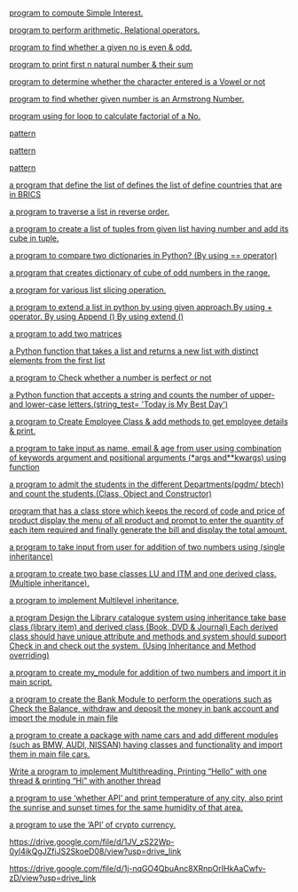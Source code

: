 
 [ program to compute Simple Interest.](https://github.com/BHAGATBHAGYASHREE/pythonlabmanual/blob/f233e06a1287e22a26f9793677b7eaa18a16e913/simpleinterest.PY)

   
[program to perform arithmetic, Relational operators.](https://github.com/BHAGATBHAGYASHREE/pythonlabmanual/blob/5ee732642139273eb98336a4bd45d7840b6666b8/simplecalculator.PY)


[program to find whether a given no is even & odd.](https://github.com/BHAGATBHAGYASHREE/pythonlabmanual/blob/5ee732642139273eb98336a4bd45d7840b6666b8/evenorodd.py)


 [ program to print first n natural number & their sum](https://github.com/BHAGATBHAGYASHREE/pythonlabmanual/blob/5ee732642139273eb98336a4bd45d7840b6666b8/sumofnaturalnum.py)


[  program to determine whether the character entered is a Vowel or not](https://github.com/BHAGATBHAGYASHREE/pythonlabmanual/blob/5ee732642139273eb98336a4bd45d7840b6666b8/checkthevowel.py)


[program to find whether given number is an Armstrong Number.](https://github.com/BHAGATBHAGYASHREE/pythonlabmanual/blob/5ee732642139273eb98336a4bd45d7840b6666b8/armstrongnumber.py)


 [program using for loop to calculate factorial of a No.](https://github.com/BHAGATBHAGYASHREE/pythonlabmanual/blob/43e571c509a6872409ee7d5dbc1e402b12b6a2d5/factorial.py)


[pattern](https://github.com/BHAGATBHAGYASHREE/pythonlabmanual/blob/43e571c509a6872409ee7d5dbc1e402b12b6a2d5/pyramid.py)


[pattern](https://github.com/BHAGATBHAGYASHREE/pythonlabmanual/blob/43e571c509a6872409ee7d5dbc1e402b12b6a2d5/starpattern.py)



[pattern](https://github.com/BHAGATBHAGYASHREE/pythonlabmanual/blob/43e571c509a6872409ee7d5dbc1e402b12b6a2d5/123pattern.py)



[a program that define the list of defines the list of define countries
that are in BRICS](https://github.com/BHAGATBHAGYASHREE/pythonlabmanual/blob/2b08a677e74d4af63c94f16ec075ada5cc9f16c9/bricscountry.py)


[a program to traverse a list in reverse order.](https://github.com/BHAGATBHAGYASHREE/pythonlabmanual/blob/2b08a677e74d4af63c94f16ec075ada5cc9f16c9/numberinreverse.py)


[a program to create a list of tuples from given list having number
and add its cube in tuple.]()



[a program to compare two dictionaries in Python? (By using == operator)]()


[ a program that creates dictionary of cube of odd numbers in the
range.]()


[a program for various list slicing operation.]()



[a program to extend a list in python by using given approach.By using + operator.
 By using Append ()
 By using extend ()]()


[a program to add two matrices]()

[a Python function that takes a list and returns a new list with distinct
elements from the first list]()


[a program to Check whether a number is perfect or not]()

[a Python function that accepts a string and counts the number of
upper- and lower-case letters.(string_test= 'Today is My Best Day')]()


[a program to Create Employee Class & add methods to get
employee details & print.]()


[a program to take input as name, email & age from user using
combination of keywords argument and positional arguments (*args
and**kwargs) using function]()


[a program to admit the students in the different Departments(pgdm/
btech) and count the students.(Class, Object and Constructor)]()

[ program that has a class store which keeps the record of code and
price of product display the menu of all product and prompt to enter the
quantity of each item required and finally generate the bill and display the
total amount.]()

[a program to take input from user for addition of two numbers using
(single inheritance)]()

[a program to create two base classes LU and ITM and one derived
class. (Multiple inheritance).]()

[a program to implement Multilevel inheritance,]()


[a program Design the Library catalogue system using inheritance
take base class (library item) and derived class (Book, DVD & Journal) Each
derived class should have unique attribute and methods and system should
support Check in and check out the system. (Using Inheritance and Method
overriding)]()



[a program to create my_module for addition of two numbers and
import it in main script.]()



[a program to create the Bank Module to perform the operations such
as Check the Balance, withdraw and deposit the money in bank account and
import the module in main file]()



[ a program to create a package with name cars and add different
modules (such as BMW, AUDI, NISSAN) having classes and functionality
and import them in main file cars.]()




[Write a program to implement Multithreading. Printing “Hello” with one
thread & printing “Hi” with another thread]()


[a program to use ‘whether API’ and print temperature of any city,
also print the sunrise and sunset times for the same humidity of that area.]()


[a program to use the ‘API’ of crypto currency.]()





https://drive.google.com/file/d/1JV_zS22Wp-0yl4ikQgJZfiJS2SkoeD08/view?usp=drive_link

[]()

https://drive.google.com/file/d/1j-nqGO4QbuAnc8XRnpOrIHkAaCwfv-zD/view?usp=drive_link

